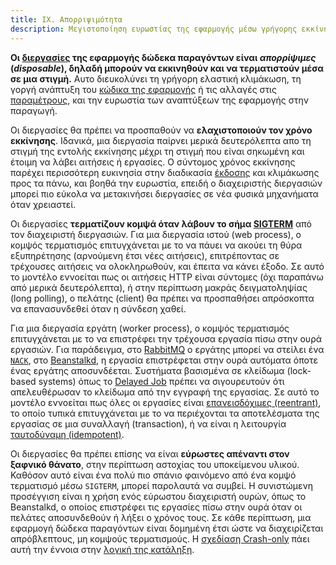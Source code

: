 ```yaml
---
title: IX. Απορριψιμότητα
description: Μεγιστοποίηση ευρωστίας της εφαρμογής μέσω γρήγορης εκκίνησης και κομψού τερματισμού
---
```

**Οι [διεργασίες](./processes) της εφαρμογής δώδεκα παραγόντων είναι *απορρίψιμες* (*disposable*), δηλαδή μπορούν να εκκινηθούν και να τερματιστούν μέσα σε μια στιγμή.**  Αυτο διευκολύνει τη γρήγορη ελαστική κλιμάκωση, τη γοργή ανάπτυξη του [κώδικα της εφαρμογής](./codebase) ή τις αλλαγές στις [παραμέτρους](./config), και την ευρωστία των αναπτύξεων της εφαρμογής στην παραγωγή.

Οι διεργασίες θα πρέπει να προσπαθούν να **ελαχιστοποιούν τον χρόνο εκκίνησης**.  Ιδανικά, μια διεργασία παίρνει μερικά δευτερόλεπτα απο τη στιγμή της εντολής εκκίνησης μέχρι τη στιγμή που είναι σηκωμένη και έτοιμη να λάβει αιτήσεις ή εργασίες.  Ο σύντομος χρόνος εκκίνησης παρέχει περισσότερη ευκινησία στην διαδικασία [έκδοσης](./build-release-run) και κλιμάκωσης προς τα πάνω, και βοηθά την ευρωστία, επειδή ο διαχειριστής διεργασιών μπορεί πιο εύκολα να μετακινήσει διεργασίες σε νέα φυσικά μηχανήματα όταν χρειαστεί.

Οι διεργασίες **τερματίζουν κομψά όταν λάβουν το σήμα [SIGTERM](http://en.wikipedia.org/wiki/SIGTERM)** από τον διαχειριστή διεργασιών.  Για μια διεργασία ιστού (web process), ο κομψός τερματισμός επιτυγχάνεται με το να πάυει να ακούει τη θύρα εξυπηρέτησης (αρνούμενη έτσι νέες αιτήσεις), επιτρέποντας σε τρέχουσες αιτήσεις να ολοκληρωθούν, και έπειτα να κάνει έξοδο.  Σε αυτό το μοντέλο εννοείται πως οι αιτήσεις HTTP είναι σύντομες (όχι παραπάνω από μερικά δευτερόλεπτα), ή στην περίπτωση μακράς δειγματοληψίας (long polling), ο πελάτης (client) θα πρέπει να προσπαθήσει απρόσκοπτα να επανασυνδεθεί όταν η σύνδεση χαθεί.

Για μια διεργασία εργάτη (worker process), ο κομψός τερματισμός επιτυγχάνεται με το να επιστρέφει την τρέχουσα εργασία πίσω στην ουρά εργασιών.  Για παράδειγμα, στο [RabbitMQ](http://www.rabbitmq.com/) ο εργάτης μπορεί να στείλει ένα [`NACK`](http://www.rabbitmq.com/amqp-0-9-1-quickref.html#basic.nack), στο [Beanstalkd](https://beanstalkd.github.io), η εργασία επιστρέφεται στην ουρά αυτόματα όποτε ένας εργάτης αποσυνδέεται.  Συστήματα βασισμένα σε κλείδωμα (lock-based systems) όπως το [Delayed Job](https://github.com/collectiveidea/delayed_job#readme) πρέπει να σιγουρευτούν ότι απελευθέρωσαν το κλείδωμα από την εγγραφή της εργασίας.  Σε αυτό το μοντέλο εννοείται πως όλες οι εργασίες είναι [επανεισδόχιμες (reentrant)](http://en.wikipedia.org/wiki/Reentrant_%28subroutine%29), το οποίο τυπικά επιτυγχάνεται με το να περιέχονται τα αποτελέσματα της εργασίας σε μια συναλλαγή (transaction), ή να είναι η λειτουργία [ταυτοδύναμη (idempotent)](http://en.wikipedia.org/wiki/Idempotence).

Οι διεργασίες θα πρέπει επίσης να είναι **εύρωστες απέναντι στον ξαφνικό θάνατο**, στην περίπτωση αστοχίας του υποκείμενου υλικού.  Καθόσον αυτό είναι ένα πολύ πιο σπάνιο φαινόμενο από ένα κομψό τερματισμό μέσω `SIGTERM`, μπορεί παρολαυτά να συμβεί.  Η συνιστώμενη προσέγγιση είναι η χρήση ενός εύρωστου διαχειριστή ουρών, όπως το Beanstalkd, ο οποίος επιστρέφει τις εργασίες πίσω στην ουρά όταν οι πελάτες αποσυνδεθούν ή λήξει ο χρόνος τους.  Σε κάθε περίπτωση, μια εφαρμογή δώδεκα παραγόντων είναι δομημένη έτσι ώστε να διαχειρίζεται απρόβλεπτους, μη κομψούς τερματισμούς.  Η [σχεδίαση Crash-only](http://lwn.net/Articles/191059/) πάει αυτή την έννοια στην [λογική της κατάληξη](http://docs.couchdb.org/en/latest/intro/overview.html).


